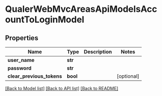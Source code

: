 # QualerWebMvcAreasApiModelsAccountToLoginModel

## Properties
Name | Type | Description | Notes
------------ | ------------- | ------------- | -------------
**user_name** | **str** |  | 
**password** | **str** |  | 
**clear_previous_tokens** | **bool** |  | [optional] 

[[Back to Model list]](../README.md#documentation-for-models) [[Back to API list]](../README.md#documentation-for-api-endpoints) [[Back to README]](../README.md)


